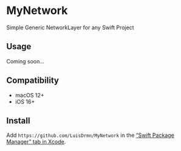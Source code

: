 # MyNetwork
Simple Generic NetworkLayer for any Swift Project

## Usage

Coming soon...

## Compatibility

- macOS 12+
- iOS 16+

## Install

Add `https://github.com/LuisDrmn/MyNetwork` in the [“Swift Package Manager” tab in Xcode](https://developer.apple.com/documentation/xcode/adding_package_dependencies_to_your_app).
